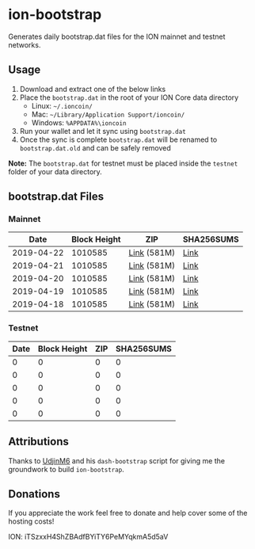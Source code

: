 # ion-bootstrap

Generates daily bootstrap.dat files for the ION mainnet and testnet networks.

## Usage

1. Download and extract one of the below links
2. Place the `bootstrap.dat` in the root of your ION Core data directory
    - Linux: `~/.ioncoin/`
    - Mac: `~/Library/Application Support/ioncoin/`
    - Windows: `%APPDATA%\ioncoin`
3. Run your wallet and let it sync using `bootstrap.dat`
4. Once the sync is complete `bootstrap.dat` will be renamed to `bootstrap.dat.old` and can be safely removed

**Note:** The `bootstrap.dat` for testnet must be placed inside the `testnet` folder of your data directory.

## bootstrap.dat Files

### Mainnet

|    Date    | Block Height | ZIP | SHA256SUMS |
| ---------- | ------------ | --- | ---------- |
| 2019-04-22 | 1010585 | [Link](https://s3-ap-southeast-2.amazonaws.com/ion-bootstrap/mainnet/2019-04-22/bootstrap.dat.zip) (581M) | [Link](https://s3-ap-southeast-2.amazonaws.com/ion-bootstrap/mainnet/2019-04-22/SHA256SUMS) |
| 2019-04-21 | 1010585 | [Link](https://s3-ap-southeast-2.amazonaws.com/ion-bootstrap/mainnet/2019-04-21/bootstrap.dat.zip) (581M) | [Link](https://s3-ap-southeast-2.amazonaws.com/ion-bootstrap/mainnet/2019-04-21/SHA256SUMS) |
| 2019-04-20 | 1010585 | [Link](https://s3-ap-southeast-2.amazonaws.com/ion-bootstrap/mainnet/2019-04-20/bootstrap.dat.zip) (581M) | [Link](https://s3-ap-southeast-2.amazonaws.com/ion-bootstrap/mainnet/2019-04-20/SHA256SUMS) |
| 2019-04-19 | 1010585 | [Link](https://s3-ap-southeast-2.amazonaws.com/ion-bootstrap/mainnet/2019-04-19/bootstrap.dat.zip) (581M) | [Link](https://s3-ap-southeast-2.amazonaws.com/ion-bootstrap/mainnet/2019-04-19/SHA256SUMS) |
| 2019-04-18 | 1010585 | [Link](https://s3-ap-southeast-2.amazonaws.com/ion-bootstrap/mainnet/2019-04-18/bootstrap.dat.zip) (581M) | [Link](https://s3-ap-southeast-2.amazonaws.com/ion-bootstrap/mainnet/2019-04-18/SHA256SUMS) |

### Testnet

|    Date    | Block Height | ZIP | SHA256SUMS |
| ---------- | ------------ | --- | ---------- |
| 0 | 0 | 0 | 0 |
| 0 | 0 | 0 | 0 |
| 0 | 0 | 0 | 0 |
| 0 | 0 | 0 | 0 |
| 0 | 0 | 0 | 0 |

## Attributions

Thanks to [UdjinM6](https://github.com/UdjinM6) and his `dash-bootstrap` script
for giving me the groundwork to build `ion-bootstrap`.

## Donations

If you appreciate the work feel free to donate and help cover some of the
hosting costs!

ION: iTSzxxH4ShZBAdfBYiTY6PeMYqkmA5d5aV
